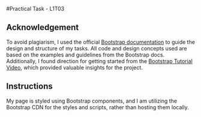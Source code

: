 #Practical Task - L1T03

## Acknowledgement
To avoid plagiarism, I used the official [Bootstrap documentation](https://getbootstrap.com/) to guide the design and structure of my tasks. All code and design concepts used are based on the examples and guidelines from the Bootstrap docs. Additionally, I found direction for getting started from the [Bootstrap Tutorial Video](https://youtu.be/5GcQtLDGXy8?si=YxFU8n0x9CinlVvD), which provided valuable insights for the project.

## Instructions
My page is styled using Bootstrap components, and I am utilizing the Bootstrap CDN for the styles and scripts, rather than hosting them locally.
